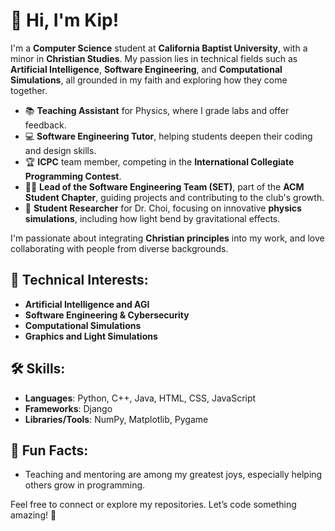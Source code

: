 # 👋 Hi, I'm Kip!

I'm a **Computer Science** student at **California Baptist University**, with a minor in **Christian Studies**. My passion lies in technical fields such as **Artificial Intelligence**, **Software Engineering**, and **Computational Simulations**, all grounded in my faith and exploring how they come together.

- 📚 **Teaching Assistant** for Physics, where I grade labs and offer feedback.
- 💻 **Software Engineering Tutor**, helping students deepen their coding and design skills.
- 🏆 **ICPC** team member, competing in the **International Collegiate Programming Contest**.
- 👨‍💻 **Lead of the Software Engineering Team (SET)**, part of the **ACM Student Chapter**, guiding projects and contributing to the club's growth.
- 🔬 **Student Researcher** for Dr. Choi, focusing on innovative **physics simulations**, including how light bend by gravitational effects.

I'm passionate about integrating **Christian principles** into my work, and love collaborating with people from diverse backgrounds.

## 🔧 Technical Interests:

- **Artificial Intelligence and AGI**
- **Software Engineering & Cybersecurity**
- **Computational Simulations**
- **Graphics and Light Simulations**

## 🛠️ Skills:

- **Languages**: Python, C++, Java, HTML, CSS, JavaScript
- **Frameworks**: Django
- **Libraries/Tools**: NumPy, Matplotlib, Pygame



## 🎯 Fun Facts:

- Teaching and mentoring are among my greatest joys, especially helping others grow in programming.

Feel free to connect or explore my repositories. Let’s code something amazing! 🚀
